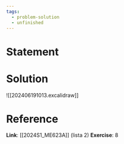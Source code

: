 ```yaml
---
tags:
  - problem-solution
  - unfinished
---
```

# Statement 


# Solution
![[202406191013.excalidraw]]

# Reference
**Link**: [[2024S1_ME623A]] (lista 2)
**Exercise**: 8